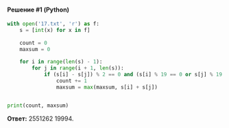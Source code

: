 #### Решение #1 (Python)
```python
with open('17.txt', 'r') as f:
	s = [int(x) for x in f]
	
	count = 0
	maxsum = 0
	
	for i in range(len(s) - 1):
		for j in range(i + 1, len(s)):
			if (s[i] - s[j]) % 2 == 0 and (s[i] % 19 == 0 or s[j] % 19 == 0):
				count += 1
				maxsum = max(maxsum, s[i] + s[j])


print(count, maxsum)
```
**Ответ:** 2551262 19994.

